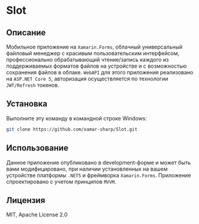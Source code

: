 # Slot

## Описание
Мобильное приложение на `Xamarin.Forms`, облачный универсальный файловый менеджер с красивым пользовательским интерфейсом,
профессионально обрабатывающий чтение/запись каждого из поддерживаемых форматов файлов на устройстве и
с возможностью сохранения файлов в облаке. `WebAPI` для этого приложения реализовано на `ASP.NET Core 5`, авторизация 
осуществляется по технологии `JWT/Refresh` токенов.
## Установка
Выполните эту команду в командной строке Windows:
```bash
git clone https://github.com/xamar-sharp/Slot.git
```
## Использование
Данное приложение опубликовано в development-форме и может быть вами модифицировано,
при наличии установленных на вашем устройстве платформы `.NET5` и фреймворка `Xamarin.Forms`.
Приложение спроектировано с учетом принципов `MVVM`.
## Лицензия 
MIT, Apache License 2.0